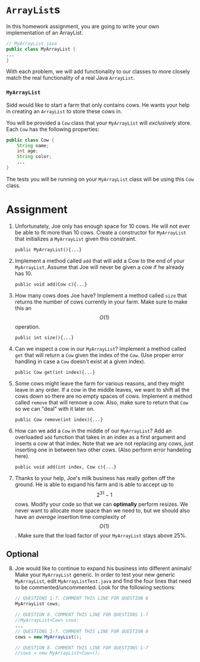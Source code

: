 # `ArrayList`s

In this homework assignment, you are going to write your own implementation of an ArrayList.
```java
// MyArrayList.java
public class MyArrayList {
...
}
```

With each problem, we will add functionality to our classes to more closely match the real functionality of a real Java `ArrayList`.

### `MyArrayList`

Sidd would like to start a farm that only contains cows. He wants your help in creating an `ArrayList` to store these cows in.

You will be provided a `Cow` class that your `MyArrayList` will *exclusively* store. Each `Cow` has the following properties:
```java
public class Cow {
    String name;
    int age;
    String color;
    ...
}
```
The tests you will be running on your `MyArrayList` class will be using this `Cow` class.

# Assignment

1. Unfortunately, Joe only has enough space for 10 cows. He will not ever be able to fit more than 10 cows. Create a constructor for `MyArrayList` that initializes a `MyArrayList` given this constraint.

    `public MyArrayList(){...}`

2. Implement a method called `add` that will add a Cow to the end of your `MyArrayList`. Assume that Joe will never be given a cow if he already has 10.

    `public void add(Cow c){...}`

3. How many cows does Joe have? Implement a method called `size` that returns the number of cows currently in your farm. Make sure to make this an $$O(1)$$ operation.

    `public int size(){...}`

4. Can we inspect a cow in our `MyArrayList`? Implement a method called `get` that will return a `Cow` given the index of the `Cow`. (Use proper error handling in case a `Cow` doesn't exist at a given index).

    `public Cow get(int index){...}`

5. Some cows might leave the farm for various reasons, and they might leave in any order. If a cow in the middle leaves, we want to shift all the cows down so there are no empty spaces of cows. Implement a method called `remove` that will remove a cow. Also, make sure to return that `Cow` so we can "deal" with it later on.

    `public Cow remove(int index){...}`

6. How can we add a `Cow` in the middle of our `MyArrayList`? Add an overloaded `add` function that takes in an index as a first argument and inserts a cow at that index. Note that we are not replacing any cows, just inserting one in between two other cows. (Also perform error handeling here).

    `public void add(int index, Cow c){...}`
    
7. Thanks to your help, Joe's milk business has really gotten off the ground. He is able to expand his farm and is able to accept up to $$2^{31}-1$$ cows. Modify your code so that we can **optimally** perform resizes. We never want to allocate more space than we need to, but we should also have an *average* insertion time complexity of $$O(1)$$. Make sure that the load factor of your `MyArrayList` stays above 25%.

## Optional

8. Joe would like to continue to expand his business into different animals! Make your `MyArrayList` generic. In order to test your new generic `MyArrayList`, edit `MyArrayListTest.java` and find the four lines that need to be commented/uncommented. Look for the following sections:

    ```java
    // QUESTIONS 1-7. COMMENT THIS LINE FOR QUESTION 8
    MyArrayList cows;
    
    // QUESTION 8. COMMENT THIS LINE FOR QUESTIONS 1-7
    //MyArrayList<Cow> cows;
    ...
    // QUESTIONS 1-7. COMMENT THIS LINE FOR QUESTION 8
    cows = new MyArrayList();
    
    // QUESTION 8. COMMENT THIS LINE FOR QUESTIONS 1-7
    //cows = new MyArrayList<Cow>();
    ```

